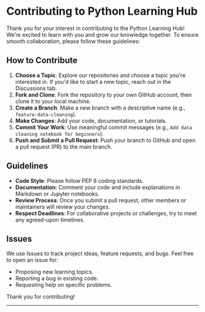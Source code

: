 # Contributing to Python Learning Hub

Thank you for your interest in contributing to the Python Learning Hub! We’re excited to learn with you and grow our knowledge together. To ensure smooth collaboration, please follow these guidelines:

## How to Contribute

1. **Choose a Topic**: Explore our repositories and choose a topic you're interested in. If you'd like to start a new topic, reach out in the Discussions tab.
2. **Fork and Clone**: Fork the repository to your own GitHub account, then clone it to your local machine.
3. **Create a Branch**: Make a new branch with a descriptive name (e.g., `feature-data-cleaning`).
4. **Make Changes**: Add your code, documentation, or tutorials.
5. **Commit Your Work**: Use meaningful commit messages (e.g., `Add data cleaning notebook for beginners`).
6. **Push and Submit a Pull Request**: Push your branch to GitHub and open a pull request (PR) to the main branch.

## Guidelines

- **Code Style**: Please follow PEP 8 coding standards.
- **Documentation**: Comment your code and include explanations in Markdown or Jupyter notebooks.
- **Review Process**: Once you submit a pull request, other members or maintainers will review your changes.
- **Respect Deadlines**: For collaborative projects or challenges, try to meet any agreed-upon timelines.

## Issues

We use Issues to track project ideas, feature requests, and bugs. Feel free to open an issue for:
- Proposing new learning topics.
- Reporting a bug in existing code.
- Requesting help on specific problems.

Thank you for contributing!

---

